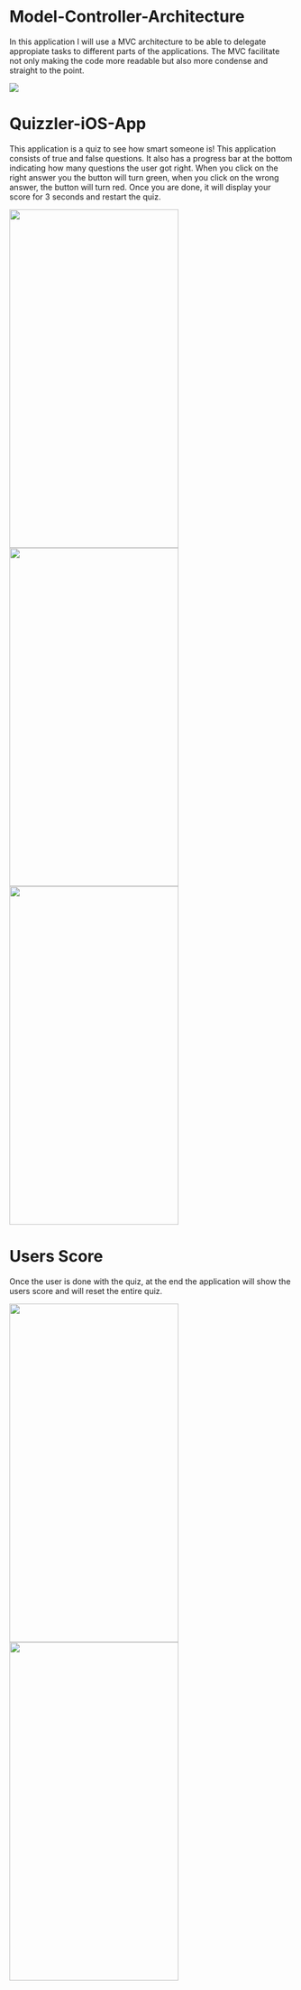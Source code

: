 # Model-Controller-Architecture

In this application I will use a MVC architecture to be able to delegate appropiate tasks to different parts of the applications. The MVC facilitate not only making the code more readable but also more condense and straight to the point.

<p float="left">
  <img src="https://github.com/JaimeGoB/Quizzler-iOS-App/blob/main/Documentation/MVC-Design-Pattern.jpg">
</p>


# Quizzler-iOS-App

This application is a quiz to see how smart someone is!
This application consists of true and false questions. It also has a progress bar at the bottom indicating how many questions the user got right.
When you click on the right answer you the button will turn green, when you click on the wrong answer, the button will turn red.
Once you are done, it will display your score for 3 seconds and restart the quiz.



<p float="left">
  <img src="https://github.com/JaimeGoB/Quizzler-iOS-App/blob/main/Documentation/0.png" width="300" height="600">
  <img src="https://github.com/JaimeGoB/Quizzler-iOS-App/blob/main/Documentation/1.png" width="300" height="600">
  <img src="https://github.com/JaimeGoB/Quizzler-iOS-App/blob/main/Documentation/3.png" width="300" height="600">
</p>

# Users Score

Once the user is done with the quiz, at the end the application will show the users score and will reset the entire quiz.

<p float="left">
  <img src="https://github.com/JaimeGoB/Quizzler-iOS-App/blob/main/Documentation/score.png" width="300" height="600">
  <img src="https://github.com/JaimeGoB/Quizzler-iOS-App/blob/main/Documentation/reset.png" width="300" height="600">
</p>
